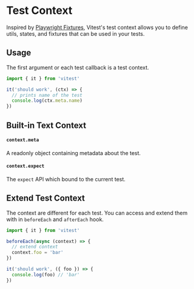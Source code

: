 # Test Context

Inspired by [Playwright Fixtures](https://playwright.dev/docs/test-fixtures), Vitest's test context allows you to define utils, states, and fixtures that can be used in your tests.

## Usage

The first argument or each test callback is a test context.

```ts
import { it } from 'vitest'

it('should work', (ctx) => {
  // prints name of the test
  console.log(ctx.meta.name)
})
```

## Built-in Text Context

#### `context.meta`

A readonly object containing metadata about the test.

#### `context.expect`

The `expect` API which bound to the current test.

## Extend Test Context

The context are different for each test. You can access and extend them with in `beforeEach` and `afterEach` hook.

```ts
import { it } from 'vitest'

beforeEach(async (context) => {
  // extend context
  context.foo = 'bar'
})

it('should work', ({ foo }) => {
  console.log(foo) // 'bar'
})
```
